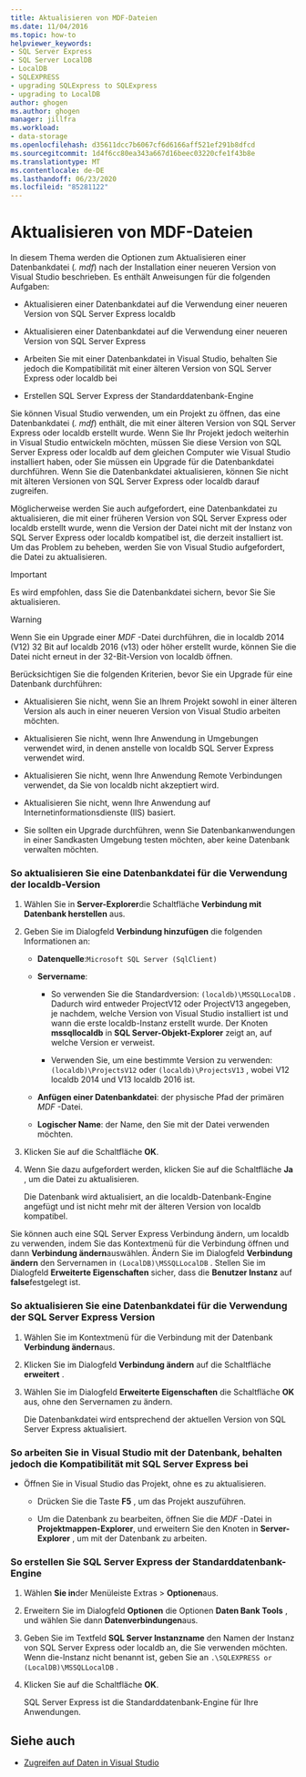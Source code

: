 ```yaml
---
title: Aktualisieren von MDF-Dateien
ms.date: 11/04/2016
ms.topic: how-to
helpviewer_keywords:
- SQL Server Express
- SQL Server LocalDB
- LocalDB
- SQLEXPRESS
- upgrading SQLExpress to SQLExpress
- upgrading to LocalDB
author: ghogen
ms.author: ghogen
manager: jillfra
ms.workload:
- data-storage
ms.openlocfilehash: d35611dcc7b6067cf6d6166aff521ef291b8dfcd
ms.sourcegitcommit: 1d4f6cc80ea343a667d16beec03220cfe1f43b8e
ms.translationtype: MT
ms.contentlocale: de-DE
ms.lasthandoff: 06/23/2020
ms.locfileid: "85281122"
---
```

# <a name="upgrade-mdf-files"></a>Aktualisieren von MDF-Dateien

In diesem Thema werden die Optionen zum Aktualisieren einer Datenbankdatei (*. mdf*) nach der Installation einer neueren Version von Visual Studio beschrieben. Es enthält Anweisungen für die folgenden Aufgaben:

- Aktualisieren einer Datenbankdatei auf die Verwendung einer neueren Version von SQL Server Express localdb

- Aktualisieren einer Datenbankdatei auf die Verwendung einer neueren Version von SQL Server Express

- Arbeiten Sie mit einer Datenbankdatei in Visual Studio, behalten Sie jedoch die Kompatibilität mit einer älteren Version von SQL Server Express oder localdb bei

- Erstellen SQL Server Express der Standarddatenbank-Engine

Sie können Visual Studio verwenden, um ein Projekt zu öffnen, das eine Datenbankdatei (*. mdf*) enthält, die mit einer älteren Version von SQL Server Express oder localdb erstellt wurde. Wenn Sie Ihr Projekt jedoch weiterhin in Visual Studio entwickeln möchten, müssen Sie diese Version von SQL Server Express oder localdb auf dem gleichen Computer wie Visual Studio installiert haben, oder Sie müssen ein Upgrade für die Datenbankdatei durchführen. Wenn Sie die Datenbankdatei aktualisieren, können Sie nicht mit älteren Versionen von SQL Server Express oder localdb darauf zugreifen.

Möglicherweise werden Sie auch aufgefordert, eine Datenbankdatei zu aktualisieren, die mit einer früheren Version von SQL Server Express oder localdb erstellt wurde, wenn die Version der Datei nicht mit der Instanz von SQL Server Express oder localdb kompatibel ist, die derzeit installiert ist. Um das Problem zu beheben, werden Sie von Visual Studio aufgefordert, die Datei zu aktualisieren.

> [!IMPORTANT]
> Es wird empfohlen, dass Sie die Datenbankdatei sichern, bevor Sie Sie aktualisieren.

> [!WARNING]
> Wenn Sie ein Upgrade einer *MDF* -Datei durchführen, die in localdb 2014 (V12) 32 Bit auf localdb 2016 (v13) oder höher erstellt wurde, können Sie die Datei nicht erneut in der 32-Bit-Version von localdb öffnen.

Berücksichtigen Sie die folgenden Kriterien, bevor Sie ein Upgrade für eine Datenbank durchführen:

- Aktualisieren Sie nicht, wenn Sie an Ihrem Projekt sowohl in einer älteren Version als auch in einer neueren Version von Visual Studio arbeiten möchten.

- Aktualisieren Sie nicht, wenn Ihre Anwendung in Umgebungen verwendet wird, in denen anstelle von localdb SQL Server Express verwendet wird.

- Aktualisieren Sie nicht, wenn Ihre Anwendung Remote Verbindungen verwendet, da Sie von localdb nicht akzeptiert wird.

- Aktualisieren Sie nicht, wenn Ihre Anwendung auf Internetinformationsdienste (IIS) basiert.

- Sie sollten ein Upgrade durchführen, wenn Sie Datenbankanwendungen in einer Sandkasten Umgebung testen möchten, aber keine Datenbank verwalten möchten.

### <a name="to-upgrade-a-database-file-to-use-the-localdb-version"></a>So aktualisieren Sie eine Datenbankdatei für die Verwendung der localdb-Version

1. Wählen Sie in **Server-Explorer**die Schaltfläche **Verbindung mit Datenbank herstellen** aus.

2. Geben Sie im Dialogfeld **Verbindung hinzufügen** die folgenden Informationen an:

    - **Datenquelle**:`Microsoft SQL Server (SqlClient)`

    - **Servername**:

        - So verwenden Sie die Standardversion: `(localdb)\MSSQLLocalDB` .  Dadurch wird entweder ProjectV12 oder ProjectV13 angegeben, je nachdem, welche Version von Visual Studio installiert ist und wann die erste localdb-Instanz erstellt wurde. Der Knoten **mssqllocaldb** in **SQL Server-Objekt-Explorer** zeigt an, auf welche Version er verweist.

        - Verwenden Sie, um eine bestimmte Version zu verwenden: `(localdb)\ProjectsV12` oder `(localdb)\ProjectsV13` , wobei V12 localdb 2014 und V13 localdb 2016 ist.

    - **Anfügen einer Datenbankdatei**: der physische Pfad der primären *MDF* -Datei.

    - **Logischer Name**: der Name, den Sie mit der Datei verwenden möchten.

3. Klicken Sie auf die Schaltfläche **OK**.

4. Wenn Sie dazu aufgefordert werden, klicken Sie auf die Schaltfläche **Ja** , um die Datei zu aktualisieren.

    Die Datenbank wird aktualisiert, an die localdb-Datenbank-Engine angefügt und ist nicht mehr mit der älteren Version von localdb kompatibel.

Sie können auch eine SQL Server Express Verbindung ändern, um localdb zu verwenden, indem Sie das Kontextmenü für die Verbindung öffnen und dann **Verbindung ändern**auswählen. Ändern Sie im Dialogfeld **Verbindung ändern** den Servernamen in `(LocalDB)\MSSQLLocalDB` . Stellen Sie im Dialogfeld **Erweiterte Eigenschaften** sicher, dass die **Benutzer Instanz** auf **false**festgelegt ist.

### <a name="to-upgrade-a-database-file-to-use-the-sql-server-express-version"></a>So aktualisieren Sie eine Datenbankdatei für die Verwendung der SQL Server Express Version

1. Wählen Sie im Kontextmenü für die Verbindung mit der Datenbank **Verbindung ändern**aus.

2. Klicken Sie im Dialogfeld **Verbindung ändern** auf die Schaltfläche **erweitert** .

3. Wählen Sie im Dialogfeld **Erweiterte Eigenschaften** die Schaltfläche **OK** aus, ohne den Servernamen zu ändern.

    Die Datenbankdatei wird entsprechend der aktuellen Version von SQL Server Express aktualisiert.

### <a name="to-work-with-the-database-in-visual-studio-but-retain-compatibility-with-sql-server-express"></a>So arbeiten Sie in Visual Studio mit der Datenbank, behalten jedoch die Kompatibilität mit SQL Server Express bei

- Öffnen Sie in Visual Studio das Projekt, ohne es zu aktualisieren.

  - Drücken Sie die Taste **F5** , um das Projekt auszuführen.

  - Um die Datenbank zu bearbeiten, öffnen Sie die *MDF* -Datei in **Projektmappen-Explorer**, und erweitern Sie den Knoten in **Server-Explorer** , um mit der Datenbank zu arbeiten.

### <a name="to-make-sql-server-express-the-default-database-engine"></a>So erstellen Sie SQL Server Express der Standarddatenbank-Engine

1. Wählen **Sie in**der Menüleiste Extras  >  **Optionen**aus.

2. Erweitern Sie im Dialogfeld **Optionen** die Optionen **Daten Bank Tools** , und wählen Sie dann **Datenverbindungen**aus.

3. Geben Sie im Textfeld **SQL Server Instanzname** den Namen der Instanz von SQL Server Express oder localdb an, die Sie verwenden möchten. Wenn die-Instanz nicht benannt ist, geben Sie an `.\SQLEXPRESS or (LocalDB)\MSSQLLocalDB` .

4. Klicken Sie auf die Schaltfläche **OK**.

    SQL Server Express ist die Standarddatenbank-Engine für Ihre Anwendungen.

## <a name="see-also"></a>Siehe auch

- [Zugreifen auf Daten in Visual Studio](accessing-data-in-visual-studio.md)
